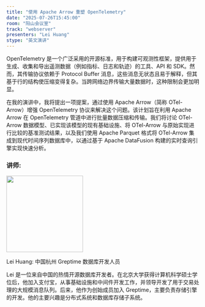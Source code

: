 ```yaml
---
title: "使用 Apache Arrow 重塑 OpenTelemetry"
date: "2025-07-26T15:45:00"
room: "阳山会议室"
track: "webserver"
presenters: "Lei Huang"
stype: "英文演讲"
---
```


OpenTelemetry 是一个广泛采用的开源标准，用于构建可观测性框架，提供用于生成、收集和导出遥测数据（例如指标、日志和轨迹）的工具、API 和 SDK。然而，其传输协议依赖于 Protocol Buffer 消息，这些消息无状态且易于解释，但其基于行的结构使压缩变得复杂。当跨网络边界传输大量数据时，这种限制会更加明显。

在我的演讲中，我将提出一项提案，通过使用 Apache Arrow（简称 OTel-Arrow）增强 OpenTelemetry 协议来解决这个问题。该计划旨在利用 Apache Arrow 在 OpenTelemetry 管道中进行批量数据压缩和传输。我们将讨论 OTel-Arrow 数据模型、已实现该模型的现有基础设施、将 OTel-Arrow 与原始实现进行比较的基准测试结果，以及我们使用 Apache Parquet 格式将 OTel-Arrow 集成到现代时间序列数据库中，以通过基于 Apache DataFusion 构建的实时查询引擎实现快速分析。

### 讲师:

<img src="https://sessionize.com/image/4df2-400o400o1-EVUc7f9M53frxPdweN8rwZ.jpg" width="200" /><br/>

Lei Huang: 中国杭州 Greptime 数据库开发人员

Lei 是一位来自中国的热情开源数据库开发者。在北京大学获得计算机科学硕士学位后，他加入支付宝，从事基础设施和中间件开发工作，并领导开发了用于交易处理的大规模消息队列。后来，他作为创始成员加入 Greptime，主要负责存储引擎的开发。他的主要兴趣是分布式系统和数据库存储子系统。